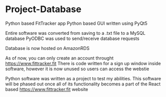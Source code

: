 # Project-Database

Python based FitTracker app
Python based GUI written using PyQt5

Entire software was converted from saving to a .txt file to a MySQL database
PyODBC was used to send/receive database requests

Database is now hosted on AmazonRDS

As of now, you can only create an account throught https://www.fittracker.fit
  There is code written for a sign up window inside software, however it is now unused so users can access the webstie
  
Python software was written as a project to test my abilities. This software will be phased out once all of its functionality becomes a part of the React 
based https://www.fittracker.fit website 
  
